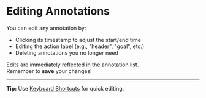 # Editing Annotations

You can edit any annotation by:

- Clicking its timestamp to adjust the start/end time
- Editing the action label (e.g., "header", "goal", etc.)
- Deleting annotations you no longer need

Edits are immediately reflected in the annotation list.  
Remember to **save** your changes!

---

**Tip:** Use [Keyboard Shortcuts](shortcuts.md) for quick editing.
